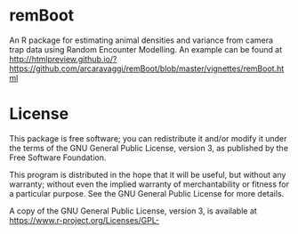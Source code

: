 # remBoot
An R package for estimating animal densities and variance from camera trap data using Random Encounter Modelling. An example can be found at http://htmlpreview.github.io/?https://github.com/arcaravaggi/remBoot/blob/master/vignettes/remBoot.html

# License

This package is free software; you can redistribute it and/or modify it under the terms of the GNU General Public License, version 3, as published by the Free Software Foundation.

This program is distributed in the hope that it will be useful, but without any warranty; without even the implied warranty of merchantability or fitness for a particular purpose. See the GNU General Public License for more details.

A copy of the GNU General Public License, version 3, is available at https://www.r-project.org/Licenses/GPL-
